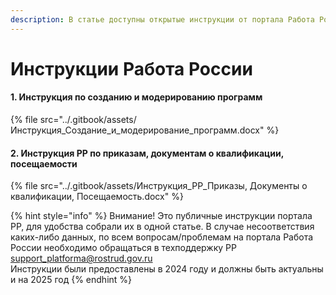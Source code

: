 ```yaml
---
description: В статье доступны открытые инструкции от портала Работа России
---
```


# Инструкции Работа России

#### 1. Инструкция по созданию и модерированию программ

{% file src="../.gitbook/assets/Инструкция_Создание_и_модерирование_программ.docx" %}

#### 2. Инструкция РР по приказам, документам о квалификации, посещаемости

{% file src="../.gitbook/assets/Инструкция_РР_Приказы, Документы о квалификации, Посещаемость.docx" %}

{% hint style="info" %}
Внимание! Это публичные инструкции портала РР, для удобства собрали их в одной статье. В случае несоответствия каких-либо данных,  по всем вопросам/проблемам на портала Работа России необходимо обращаться в техподдержку РР [support\_platforma@rostrud.gov.ru](mailto:support_platforma@rostrud.gov.ru)\
Инструкции были предоставлены в 2024 году и должны быть актуальны и на 2025 год
{% endhint %}
